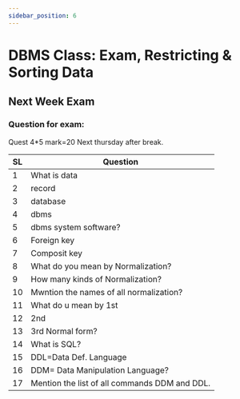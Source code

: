 ```yaml
---
sidebar_position: 6
---
```


# DBMS Class: Exam, Restricting & Sorting Data

## Next Week Exam

### Question for exam:
Quest 4\*5 mark=20
Next thursday after break.

| SL | Question                                      |
| -- | --------------------------------------------- |
| 1  | What is data                                  |
| 2  | record                                        |
| 3  | database                                      |
| 4  | dbms                                          |
| 5  | dbms system software?                         |
| 6  | Foreign key                                   |
| 7  | Composit key                                  |
| 8  | What do you mean by Normalization?            |
| 9  | How many kinds of Normalization?              |
| 10 | Mwntion the names of all normalization?       |
| 11 | What do u mean by 1st                         |
| 12 | 2nd                                           |
| 13 | 3rd Normal form?                              |
| 14 | What is SQL?                                  |
| 15 | DDL=Data Def. Language                        |
| 16 | DDM= Data Manipulation Language?              |
| 17 | Mention the list of all commands DDM and DDL. |

